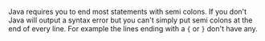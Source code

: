 Java requires you to end most statements with semi colons. If you don't Java will output a syntax error but you can't simply put semi colons at the end of every line. For example the lines ending with a `{` or `}` don't have any. 

